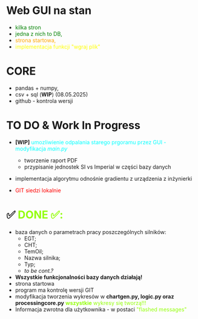 # Web GUI na stan 
- <span style="color:green"> kilka stron
- <span style="color:green"> jedna z nich to DB, 
- <span style="color:orange"> strona startowa,
- <span style="color:yellow"> implementacja funkcji "wgraj plik"

# CORE
- pandas + numpy,
- csv + sql (**WIP**) (08.05.2025)
- github - kontrola wersji 

# TO DO & Work In Progress
- **[WIP]** <span style="color:cyan"> umozliwienie odpalania starego prgoramu przez GUI - modyfikacja *main.py* </span>
  - tworzenie raport PDF
  - przypisanie jednostek SI vs Imperial w części bazy danych

- implementacja algorytmu odnośnie gradientu z urządzenia z inżynierki
  
- <span style="color:red"> GIT siedzi lokalnie 


# ✅<span style="color:#94fe0c"> DONE ✅:
- baza danych o parametrach pracy poszczególnych silników:
  - EGT;
  - CHT;
  - TemOil;
  - Nazwa silnika;
  - Typ;
  - *to be cont.?*
- **Wszystkie funkcjonalności bazy danych działają!**
- strona startowa
- program ma kontrolę wersji GIT
- modyfikacja tworzenia wykresów w **chartgen.py, logic.py oraz processingcore.py** <span style="color:#94fe0c"> **wszystkie** wykresy się tworzą!!!
- Informacja zwrotna dla użytkownika - w postaci <span style="color:#94fe0c">"flashed messages"